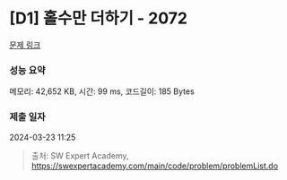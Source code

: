 # [D1] 홀수만 더하기 - 2072 

[문제 링크](https://swexpertacademy.com/main/code/problem/problemDetail.do?contestProbId=AV5QSEhaA5sDFAUq) 

### 성능 요약

메모리: 42,652 KB, 시간: 99 ms, 코드길이: 185 Bytes

### 제출 일자

2024-03-23 11:25



> 출처: SW Expert Academy, https://swexpertacademy.com/main/code/problem/problemList.do